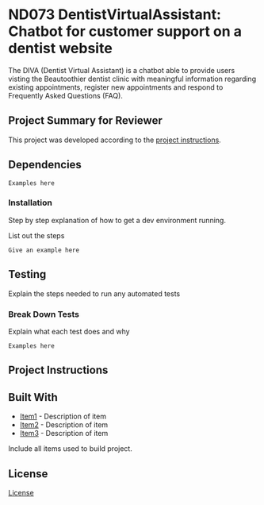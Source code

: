 # ND073 DentistVirtualAssistant: Chatbot for customer support on a dentist website

The DIVA (Dentist Virtual Assistant) is a chatbot able to provide users visting the Beautoothier dentist clinic with meaningful information regarding existing appointments, register new appointments and respond to Frequently Asked Questions (FAQ).


## Project Summary for Reviewer

This project was developed according to the [project instructions](PROJECT_INSTRUCTIONS.md).

## Dependencies

```
Examples here
```

### Installation

Step by step explanation of how to get a dev environment running.

List out the steps

```
Give an example here
```

## Testing

Explain the steps needed to run any automated tests

### Break Down Tests

Explain what each test does and why

```
Examples here
```

## Project Instructions

## Built With

* [Item1](www.item1.com) - Description of item
* [Item2](www.item2.com) - Description of item
* [Item3](www.item3.com) - Description of item

Include all items used to build project.

## License

[License](LICENSE.txt)
